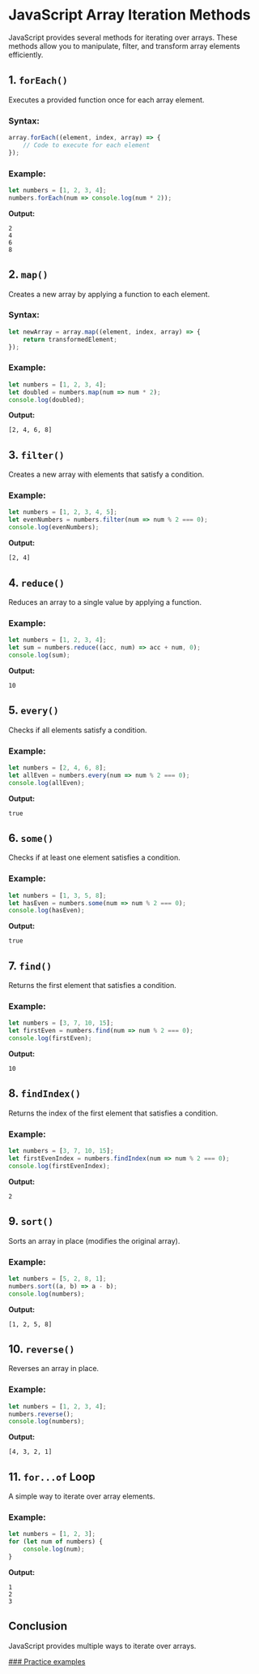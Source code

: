 # JavaScript Array Iteration Methods

JavaScript provides several methods for iterating over arrays. These methods allow you to manipulate, filter, and transform array elements efficiently.

## 1. `forEach()`
Executes a provided function once for each array element.

### Syntax:
```js
array.forEach((element, index, array) => {
    // Code to execute for each element
});
```

### Example:
```js
let numbers = [1, 2, 3, 4];
numbers.forEach(num => console.log(num * 2));
```
**Output:**
```
2
4
6
8
```

## 2. `map()`
Creates a new array by applying a function to each element.

### Syntax:
```js
let newArray = array.map((element, index, array) => {
    return transformedElement;
});
```

### Example:
```js
let numbers = [1, 2, 3, 4];
let doubled = numbers.map(num => num * 2);
console.log(doubled);
```
**Output:**
```
[2, 4, 6, 8]
```

## 3. `filter()`
Creates a new array with elements that satisfy a condition.

### Example:
```js
let numbers = [1, 2, 3, 4, 5];
let evenNumbers = numbers.filter(num => num % 2 === 0);
console.log(evenNumbers);
```
**Output:**
```
[2, 4]
```

## 4. `reduce()`
Reduces an array to a single value by applying a function.

### Example:
```js
let numbers = [1, 2, 3, 4];
let sum = numbers.reduce((acc, num) => acc + num, 0);
console.log(sum);
```
**Output:**
```
10
```

## 5. `every()`
Checks if all elements satisfy a condition.

### Example:
```js
let numbers = [2, 4, 6, 8];
let allEven = numbers.every(num => num % 2 === 0);
console.log(allEven);
```
**Output:**
```
true
```

## 6. `some()`
Checks if at least one element satisfies a condition.

### Example:
```js
let numbers = [1, 3, 5, 8];
let hasEven = numbers.some(num => num % 2 === 0);
console.log(hasEven);
```
**Output:**
```
true
```

## 7. `find()`
Returns the first element that satisfies a condition.

### Example:
```js
let numbers = [3, 7, 10, 15];
let firstEven = numbers.find(num => num % 2 === 0);
console.log(firstEven);
```
**Output:**
```
10
```

## 8. `findIndex()`
Returns the index of the first element that satisfies a condition.

### Example:
```js
let numbers = [3, 7, 10, 15];
let firstEvenIndex = numbers.findIndex(num => num % 2 === 0);
console.log(firstEvenIndex);
```
**Output:**
```
2
```

## 9. `sort()`
Sorts an array in place (modifies the original array).

### Example:
```js
let numbers = [5, 2, 8, 1];
numbers.sort((a, b) => a - b);
console.log(numbers);
```
**Output:**
```
[1, 2, 5, 8]
```

## 10. `reverse()`
Reverses an array in place.

### Example:
```js
let numbers = [1, 2, 3, 4];
numbers.reverse();
console.log(numbers);
```
**Output:**
```
[4, 3, 2, 1]
```

## 11. `for...of` Loop
A simple way to iterate over array elements.

### Example:
```js
let numbers = [1, 2, 3];
for (let num of numbers) {
    console.log(num);
}
```
**Output:**
```
1
2
3
```

## Conclusion
JavaScript provides multiple ways to iterate over arrays.

[### Practice examples](https://annwanjiku.github.io/JSarrays/)
